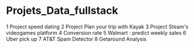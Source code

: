 # Projets_Data_fullstack

1 Project speed dating 
2 Project Plan your trip with Kayak 
3 Project Steam's videogames platform 
4 Conversion rate 
5 Walmart : predict weekly sales 
6 Uber pick up
7 AT&T Spam Detector
8 Getaround Analysis
